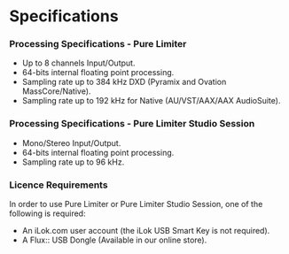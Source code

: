 # Specifications

### Processing Specifications - Pure Limiter
- Up to 8 channels Input/Output.  
- 64-bits internal floating point processing.  
- Sampling rate up to 384 kHz DXD (Pyramix and Ovation MassCore/Native).  
- Sampling rate up to 192 kHz for Native (AU/VST/AAX/AAX AudioSuite).

### Processing Specifications - Pure Limiter Studio Session
- Mono/Stereo Input/Output.
- 64-bits internal floating point processing.
- Sampling rate up to 96 kHz.

### Licence Requirements
In order to use Pure Limiter or Pure Limiter Studio Session, one of the following is required:  
- An iLok.com user account (the iLok USB Smart Key is not required).  
- A Flux:: USB Dongle (Available in our online store).
